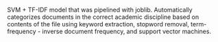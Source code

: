 SVM + TF-IDF model that was pipelined with joblib. Automatically categorizes documents in the correct academic discipline based on contents of the file using keyword extraction, stopword removal, term-frequency - inverse document frequency, and support vector machines.
